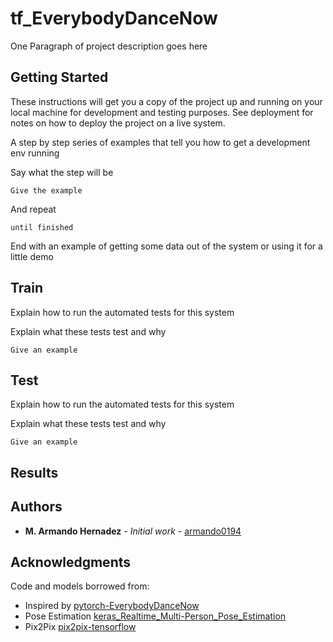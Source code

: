 # tf_EverybodyDanceNow

One Paragraph of project description goes here

## Getting Started

These instructions will get you a copy of the project up and running on your local machine for development and testing purposes. See deployment for notes on how to deploy the project on a live system.

A step by step series of examples that tell you how to get a development env running

Say what the step will be

```
Give the example
```

And repeat

```
until finished
```

End with an example of getting some data out of the system or using it for a little demo

## Train

Explain how to run the automated tests for this system

Explain what these tests test and why

```
Give an example
```

## Test

Explain how to run the automated tests for this system

Explain what these tests test and why

```
Give an example
```

## Results


## Authors

* **M. Armando Hernadez** - *Initial work* - [armando0194](https://github.com/armando0194)


## Acknowledgments
Code and models borrowed from:
* Inspired by [pytorch-EverybodyDanceNow](https://github.com/nyoki-mtl/pytorch-EverybodyDanceNow)
* Pose Estimation [keras_Realtime_Multi-Person_Pose_Estimation](https://github.com/anatolix/keras_Realtime_Multi-Person_Pose_Estimation)
* Pix2Pix [pix2pix-tensorflow](https://github.com/affinelayer/pix2pix-tensorflow)

